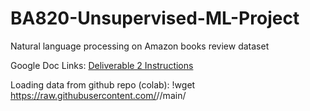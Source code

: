 # BA820-Unsupervised-ML-Project
Natural language processing on Amazon books review dataset

Google Doc Links:
[Deliverable 2 Instructions](https://docs.google.com/document/d/1nBA2lQ4ltn7mLmPkCFUH0Vh6uTUh9krj9tG44ujwfyg/edit?usp=drive_link)

Loading data from github repo (colab): !wget https://raw.githubusercontent.com/<username>/<repository>/main/<filename>

